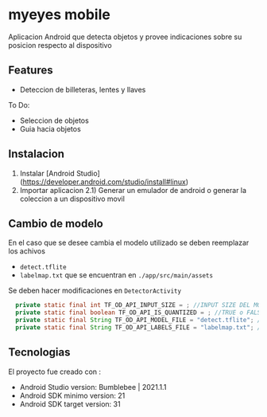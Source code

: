# myeyes mobile
Aplicacion Android que detecta objetos y provee indicaciones sobre su posicion respecto al dispositivo

## Features
- Deteccion de billeteras, lentes y llaves

To Do:
- Seleccion de objetos
- Guia hacia objetos

## Instalacion 
1) Instalar [Android Studio] (https://developer.android.com/studio/install#linux)
2) Importar aplicacion
2.1) Generar un emulador de android o generar la coleccion a un dispositivo movil 


## Cambio de modelo
En el caso que se desee cambia el modelo utilizado se deben reemplazar los achivos
- `detect.tflite`
- `labelmap.txt`
que se encuentran en `./app/src/main/assets`

Se deben hacer modificaciones en `DetectorActivity`

```java
  private static final int TF_OD_API_INPUT_SIZE = ; //INPUT SIZE DEL MODELO
  private static final boolean TF_OD_API_IS_QUANTIZED = ; //TRUE o FALSE dependiendo si esta quantizado
  private static final String TF_OD_API_MODEL_FILE = "detect.tflite"; //Nombre del archivo del modelo
  private static final String TF_OD_API_LABELS_FILE = "labelmap.txt"; //Nombre del archivo que contiene los labels
```

## Tecnologias
El proyecto fue creado con :
* Android Studio version: Bumblebee | 2021.1.1
* Android SDK minimo version: 21
* Android SDK target version: 31


